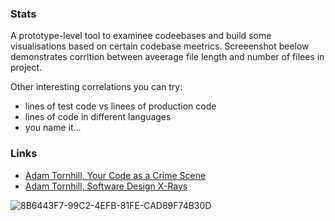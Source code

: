 ### Stats
A prototype-level tool to examinee codeebases and build some visualisations based on certain codebase meetrics.
Screeenshot beelow demonstrates corrltion between aveerage file length and number of filees in project.

Other interesting correlations you can try:
- lines of test code vs linees of production code
- lines of code in different languages
- you name it...

### Links
- [Adam Tornhill, Your Code as a Crime Scene](https://pragprog.com/titles/atcrime2/your-code-as-a-crime-scene-second-edition)
- [Adam Tornhill, Software Design X-Rays](https://pragprog.com/titles/atevol/software-design-x-rays/)

![8B6443F7-99C2-4EFB-81FE-CAD89F74B30D](https://github.com/user-attachments/assets/a656380c-e74a-4f31-8e98-8629faa5f634)
